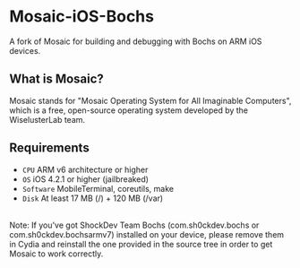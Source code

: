 # Mosaic-iOS-Bochs
A fork of Mosaic for building and debugging with Bochs on ARM iOS devices.

## What is Mosaic?
Mosaic stands for "Mosaic Operating System for All Imaginable Computers", which is a free, open-source operating system developed by the WiselusterLab team.

## Requirements
* `CPU`
ARM v6 architecture or higher<br>
* `OS`
iOS 4.2.1 or higher (jailbreaked)<br>
* `Software`
MobileTerminal, coreutils, make
* `Disk`
At least 17 MB (/) + 120 MB (/var)<br>
<br>
Note: If you've got ShockDev Team Bochs (com.sh0ckdev.bochs or com.sh0ckdev.bochsarmv7) installed on your device, please remove them in Cydia and reinstall the one provided in the source tree in order to get Mosaic to work correctly.
